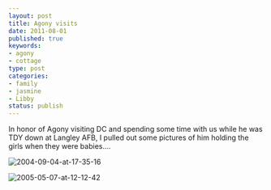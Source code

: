 ```yaml
--- 
layout: post
title: Agony visits
date: 2011-08-01
published: true
keywords: 
- agony
- cottage
type: post
categories: 
- family
- jasmine
- Libby
status: publish
---
```

In honor of Agony visiting DC and spending some time with us while he was TDY down at Langley AFB, I pulled out some pictures of him holding the girls when they were babies....

![2004-09-04-at-17-35-16](http://media.eick.us/2011/06/2004-09-04-at-17-35-16.jpg)

![2005-05-07-at-12-12-42](http://media.eick.us/2011/06/2005-05-07-at-12-12-42.jpg)
